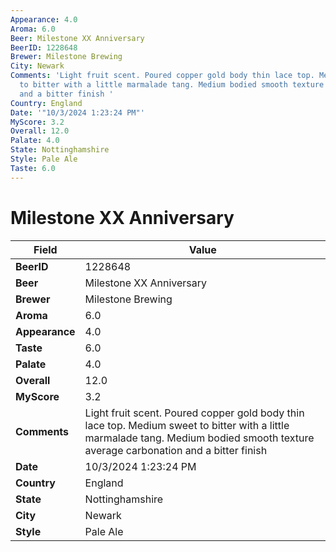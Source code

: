 ```yaml
---
Appearance: 4.0
Aroma: 6.0
Beer: Milestone XX Anniversary
BeerID: 1228648
Brewer: Milestone Brewing
City: Newark
Comments: 'Light fruit scent. Poured copper gold body thin lace top. Medium sweet
  to bitter with a little marmalade tang. Medium bodied smooth texture average carbonation
  and a bitter finish '
Country: England
Date: '"10/3/2024 1:23:24 PM"'
MyScore: 3.2
Overall: 12.0
Palate: 4.0
State: Nottinghamshire
Style: Pale Ale
Taste: 6.0
---
```


# Milestone XX Anniversary

| Field         | Value |
|---------------|-------|
| **BeerID** | 1228648 |
| **Beer** | Milestone XX Anniversary |
| **Brewer** | Milestone Brewing |
| **Aroma** | 6.0 |
| **Appearance** | 4.0 |
| **Taste** | 6.0 |
| **Palate** | 4.0 |
| **Overall** | 12.0 |
| **MyScore** | 3.2 |
| **Comments** | Light fruit scent. Poured copper gold body thin lace top. Medium sweet to bitter with a little marmalade tang. Medium bodied smooth texture average carbonation and a bitter finish  |
| **Date** | 10/3/2024 1:23:24 PM |
| **Country** | England |
| **State** | Nottinghamshire |
| **City** | Newark |
| **Style** | Pale Ale |
